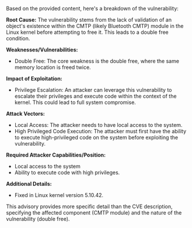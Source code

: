 Based on the provided content, here's a breakdown of the vulnerability:

**Root Cause:** The vulnerability stems from the lack of validation of an object's existence within the CMTP (likely Bluetooth CMTP) module in the Linux kernel before attempting to free it. This leads to a double free condition.

**Weaknesses/Vulnerabilities:**
* Double Free: The core weakness is the double free, where the same memory location is freed twice.

**Impact of Exploitation:**
* Privilege Escalation: An attacker can leverage this vulnerability to escalate their privileges and execute code within the context of the kernel. This could lead to full system compromise.

**Attack Vectors:**
* Local Access: The attacker needs to have local access to the system.
* High Privileged Code Execution: The attacker must first have the ability to execute high-privileged code on the system before exploiting the vulnerability.

**Required Attacker Capabilities/Position:**
* Local access to the system
* Ability to execute code with high privileges.

**Additional Details:**
* Fixed in Linux kernel version 5.10.42.

This advisory provides more specific detail than the CVE description, specifying the affected component (CMTP module) and the nature of the vulnerability (double free).